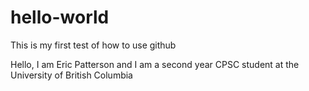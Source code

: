 # hello-world
This is my first test of how to use github

Hello,
I am Eric Patterson and I am a second year CPSC student at the University of British Columbia
